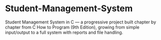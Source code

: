 # Student-Management-System
Student Management System in C — a progressive project built chapter by chapter from C How to Program (9th Edition), growing from simple input/output to a full system with reports and file handling.

